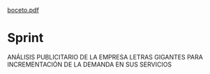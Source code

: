 [boceto.pdf](https://github.com/daisynaranjo/Sprint-el-coraz-n-de-SCRUM/files/8411336/boceto.pdf)
# Sprint
ANÁLISIS PUBLICITARIO DE LA EMPRESA LETRAS GIGANTES PARA INCREMENTACIÓN DE LA DEMANDA EN SUS SERVICIOS


